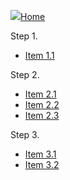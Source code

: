   [![](../assets/home.svg)Home](/)

<h>Step 1.</h>

  - [Item 1.1](APP-0103_Step1.md)

<h>Step 2.</h>

  - [Item 2.1](Blank/item0201.md)
  - [Item 2.2](Blank/item0202.md)
  - [Item 2.3](Blank/item0203.md)
     

<h>Step 3.</h>

  - [Item 3.1](Blank/item0301.md)
  - [Item 3.2](Blank/item0302.md)

